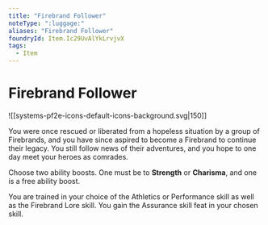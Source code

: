 ```yaml
---
title: "Firebrand Follower"
noteType: ":luggage:"
aliases: "Firebrand Follower"
foundryId: Item.Ic29UvAlYkLrvjvX
tags:
  - Item
---
```


# Firebrand Follower
![[systems-pf2e-icons-default-icons-background.svg|150]]

You were once rescued or liberated from a hopeless situation by a group of Firebrands, and you have since aspired to become a Firebrand to continue their legacy. You still follow news of their adventures, and you hope to one day meet your heroes as comrades.

Choose two ability boosts. One must be to **Strength** or **Charisma**, and one is a free ability boost.

You are trained in your choice of the Athletics or Performance skill as well as the Firebrand Lore skill. You gain the Assurance skill feat in your chosen skill.
